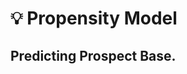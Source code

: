 # 💡 Propensity Model
Predicting Prospect Base.
---------------------
<p align="center">
  <img src="https://github.com/rjrockzz/propensity-model/blob/master/static/assets/img/pipeline2.png>
</p><br><br>
Intro
